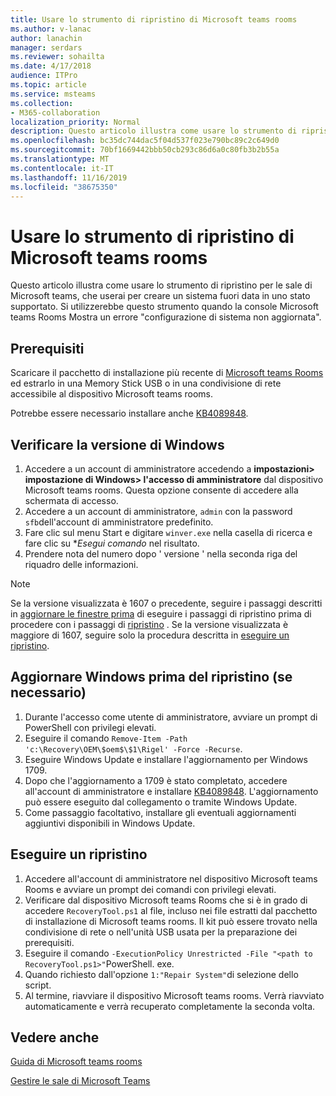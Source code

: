 ```yaml
---
title: Usare lo strumento di ripristino di Microsoft teams rooms
ms.author: v-lanac
author: lanachin
manager: serdars
ms.reviewer: sohailta
ms.date: 4/17/2018
audience: ITPro
ms.topic: article
ms.service: msteams
ms.collection:
- M365-collaboration
localization_priority: Normal
description: Questo articolo illustra come usare lo strumento di ripristino per le sale di Microsoft teams, che userai per creare un sistema fuori data in uno stato supportato.
ms.openlocfilehash: bc35dc744dac5f04d537f023e790bc89c2c649d0
ms.sourcegitcommit: 70bf1669442bbb50cb293c86d6a0c80fb3b2b55a
ms.translationtype: MT
ms.contentlocale: it-IT
ms.lasthandoff: 11/16/2019
ms.locfileid: "38675350"
---
```

# <a name="use-the-microsoft-teams-rooms-recovery-tool"></a>Usare lo strumento di ripristino di Microsoft teams rooms
 
Questo articolo illustra come usare lo strumento di ripristino per le sale di Microsoft teams, che userai per creare un sistema fuori data in uno stato supportato. Si utilizzerebbe questo strumento quando la console Microsoft teams Rooms Mostra un errore "configurazione di sistema non aggiornata".
  

<a name="Prerequisites"> </a>  
## <a name="prerequisites"></a>Prerequisiti

Scaricare il pacchetto di installazione più recente di [Microsoft teams Rooms](https://go.microsoft.com/fwlink/?linkid=851168) ed estrarlo in una Memory Stick USB o in una condivisione di rete accessibile al dispositivo Microsoft teams rooms.

Potrebbe essere necessario installare anche [KB4089848](http://download.windowsupdate.com/d/msdownload/update/software/updt/2018/03/windows10.0-kb4089848-x64_db7c5aad31c520c6983a937c3d53170e84372b11.msu).

<a name="Windows-ver"> </a>
## <a name="verify-windows-version"></a>Verificare la versione di Windows 

1. Accedere a un account di amministratore accedendo a **impostazioni> impostazione di Windows> l'accesso di amministratore** dal dispositivo Microsoft teams rooms. Questa opzione consente di accedere alla schermata di accesso.
2. Accedere a un account di amministratore, `admin` con la password `sfb`dell'account di amministratore predefinito.
3. Fare clic sul menu Start e digitare `winver.exe` nella casella di ricerca e fare clic su **Esegui comando* nel risultato.
4. Prendere nota del numero dopo ' versione ' nella seconda riga del riquadro delle informazioni.

>[!NOTE]
>Se la versione visualizzata è 1607 o precedente, seguire i passaggi descritti in <a href="#Windows-up">aggiornare le finestre prima</a> di eseguire i passaggi di ripristino prima di procedere con i passaggi di <a href="#Perform">ripristino</a> . Se la versione visualizzata è maggiore di 1607, seguire solo la procedura descritta in <a href="#Perform">eseguire un ripristino</a>.

<a name="Windows-up"> </a>
## <a name="update-windows-before-recovery-if-needed"></a>Aggiornare Windows prima del ripristino (se necessario)

1. Durante l'accesso come utente di amministratore, avviare un prompt di PowerShell con privilegi elevati.
2. Eseguire il comando `Remove-Item -Path 'c:\Recovery\OEM\$oem$\$1\Rigel' -Force -Recurse`.
3. Eseguire Windows Update e installare l'aggiornamento per Windows 1709.
4. Dopo che l'aggiornamento a 1709 è stato completato, accedere all'account di amministratore e installare [KB4089848](http://download.windowsupdate.com/d/msdownload/update/software/updt/2018/03/windows10.0-kb4089848-x64_db7c5aad31c520c6983a937c3d53170e84372b11.msu). L'aggiornamento può essere eseguito dal collegamento o tramite Windows Update.
5. Come passaggio facoltativo, installare gli eventuali aggiornamenti aggiuntivi disponibili in Windows Update.

<a name="Perform"> </a>
## <a name="perform-a-recovery"></a>Eseguire un ripristino

1. Accedere all'account di amministratore nel dispositivo Microsoft teams Rooms e avviare un prompt dei comandi con privilegi elevati.
2. Verificare dal dispositivo Microsoft teams Rooms che si è in grado di accedere `RecoveryTool.ps1` al file, incluso nei file estratti dal pacchetto di installazione di Microsoft teams rooms. Il kit può essere trovato nella condivisione di rete o nell'unità USB usata per la preparazione dei prerequisiti.
3. Eseguire il comando `-ExecutionPolicy Unrestricted -File "<path to RecoveryTool.ps1>"`PowerShell. exe.
4. Quando richiesto dall'opzione `1:"Repair System"`di selezione dello script.
5. Al termine, riavviare il dispositivo Microsoft teams rooms. Verrà riavviato automaticamente e verrà recuperato completamente la seconda volta.



<a name="See"> </a>  
## <a name="see-also"></a>Vedere anche
 
[Guida di Microsoft teams rooms](https://support.office.com/article/Skype-Room-Systems-version-2-help-e667f40e-5aab-40c1-bd68-611fe0002ba2)

[Gestire le sale di Microsoft Teams](skype-room-systems-v2.md)
